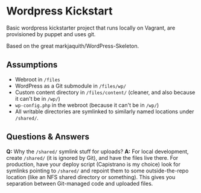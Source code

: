 # Wordpress Kickstart

Basic wordpress kickstarter project that runs locally on Vagrant, are provisioned by puppet and
uses git.

Based on the great markjaquith/WordPress-Skeleton.

## Assumptions

* Webroot in `/files`
* WordPress as a Git submodule in `/files/wp/`
* Custom content directory in `/files/content/` (cleaner, and also because it can't be in `/wp/`)
* `wp-config.php` in the webroot (because it can't be in `/wp/`)
* All writable directories are symlinked to similarly named locations under `/shared/`.

## Questions & Answers

**Q:** Why the `/shared/` symlink stuff for uploads?
**A:** For local development, create `/shared/` (it is ignored by Git), and have the files live there. For production, have your deploy script (Capistrano is my choice) look for symlinks pointing to `/shared/` and repoint them to some outside-the-repo location (like an NFS shared directory or something). This gives you separation between Git-managed code and uploaded files.
